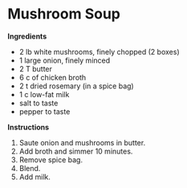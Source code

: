 # Mushroom Soup

**Ingredients**

* 2 lb white mushrooms, finely chopped (2 boxes)
* 1 large onion, finely minced
* 2 T butter
* 6 c of chicken broth
* 2 t dried rosemary (in a spice bag)
* 1 c low-fat milk
* salt to taste
* pepper to taste

**Instructions**

1. Saute onion and mushrooms in butter. 
2. Add broth and simmer 10 minutes.
3. Remove spice bag. 
4. Blend.
5. Add milk.

